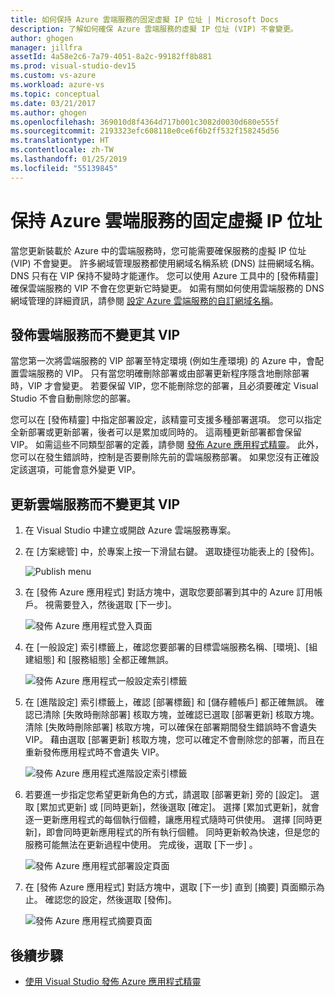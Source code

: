 ```yaml
---
title: 如何保持 Azure 雲端服務的固定虛擬 IP 位址 | Microsoft Docs
description: 了解如何確保 Azure 雲端服務的虛擬 IP 位址 (VIP) 不會變更。
author: ghogen
manager: jillfra
assetId: 4a58e2c6-7a79-4051-8a2c-99182ff8b881
ms.prod: visual-studio-dev15
ms.custom: vs-azure
ms.workload: azure-vs
ms.topic: conceptual
ms.date: 03/21/2017
ms.author: ghogen
ms.openlocfilehash: 369010d8f4364d717b001c3082d0030d680e555f
ms.sourcegitcommit: 2193323efc608118e0ce6f6b2ff532f158245d56
ms.translationtype: HT
ms.contentlocale: zh-TW
ms.lasthandoff: 01/25/2019
ms.locfileid: "55139845"
---
```

# <a name="retain-a-constant-virtual-ip-address-for-an-azure-cloud-service"></a>保持 Azure 雲端服務的固定虛擬 IP 位址
當您更新裝載於 Azure 中的雲端服務時，您可能需要確保服務的虛擬 IP 位址 (VIP) 不會變更。 許多網域管理服務都使用網域名稱系統 (DNS) 註冊網域名稱。 DNS 只有在 VIP 保持不變時才能運作。 您可以使用 Azure 工具中的 [發佈精靈]  確保雲端服務的 VIP 不會在您更新它時變更。 如需有關如何使用雲端服務的 DNS 網域管理的詳細資訊，請參閱 [設定 Azure 雲端服務的自訂網域名稱](/azure/cloud-services/cloud-services-custom-domain-name-portal)。

## <a name="publish-a-cloud-service-without-changing-its-vip"></a>發佈雲端服務而不變更其 VIP
當您第一次將雲端服務的 VIP 部署至特定環境 (例如生產環境) 的 Azure 中，會配置雲端服務的 VIP。 只有當您明確刪除部署或由部署更新程序隱含地刪除部署時，VIP 才會變更。 若要保留 VIP，您不能刪除您的部署，且必須要確定 Visual Studio 不會自動刪除您的部署。

您可以在 [發佈精靈] 中指定部署設定，該精靈可支援多種部署選項。 您可以指定全新部署或更新部署，後者可以是累加或同時的。 這兩種更新部署都會保留 VIP。 如需這些不同類型部署的定義，請參閱 [發佈 Azure 應用程式精靈](vs-azure-tools-publish-azure-application-wizard.md)。 此外，您可以在發生錯誤時，控制是否要刪除先前的雲端服務部署。 如果您沒有正確設定該選項，可能會意外變更 VIP。

## <a name="update-a-cloud-service-without-changing-its-vip"></a>更新雲端服務而不變更其 VIP
1. 在 Visual Studio 中建立或開啟 Azure 雲端服務專案。

2. 在 [方案總管] 中，於專案上按一下滑鼠右鍵。 選取捷徑功能表上的 [發佈]。

    ![Publish menu](./media/vs-azure-tools-cloud-service-retain-a-constant-virtual-ip-address/solution-explorer-publish-menu.png)

3. 在 [發佈 Azure 應用程式] 對話方塊中，選取您要部署到其中的 Azure 訂用帳戶。 視需要登入，然後選取 [下一步]。

    ![發佈 Azure 應用程式登入頁面](./media/vs-azure-tools-cloud-service-retain-a-constant-virtual-ip-address/azure-publish-signin.png)

4. 在 [一般設定] 索引標籤上，確認您要部署的目標雲端服務名稱、[環境]、[組建組態] 和 [服務組態] 全都正確無誤。

    ![發佈 Azure 應用程式一般設定索引標籤](./media/vs-azure-tools-cloud-service-retain-a-constant-virtual-ip-address/azure-publish-common-settings.png)

5. 在 [進階設定] 索引標籤上，確認 [部署標籤] 和 [儲存體帳戶] 都正確無誤。 確認已清除 [失敗時刪除部署] 核取方塊，並確認已選取 [部署更新] 核取方塊。 清除 [失敗時刪除部署] 核取方塊，可以確保在部署期間發生錯誤時不會遺失 VIP。 藉由選取 [部署更新] 核取方塊，您可以確定不會刪除您的部署，而且在重新發佈應用程式時不會遺失 VIP。

    ![發佈 Azure 應用程式進階設定索引標籤](./media/vs-azure-tools-cloud-service-retain-a-constant-virtual-ip-address/azure-publish-advanced-settings.png)

6. 若要進一步指定您希望更新角色的方式，請選取 [部署更新] 旁的 [設定]。 選取 [累加式更新] 或 [同時更新]，然後選取 [確定]。 選擇 [累加式更新]，就會逐一更新應用程式的每個執行個體，讓應用程式隨時可供使用。 選擇 [同時更新]，即會同時更新應用程式的所有執行個體。 同時更新較為快速，但是您的服務可能無法在更新過程中使用。 完成後，選取 [下一步] 。

    ![發佈 Azure 應用程式部署設定頁面](./media/vs-azure-tools-cloud-service-retain-a-constant-virtual-ip-address/azure-publish-deployment-update-settings.png)

7. 在 [發佈 Azure 應用程式] 對話方塊中，選取 [下一步] 直到 [摘要] 頁面顯示為止。 確認您的設定，然後選取 [發佈]。

    ![發佈 Azure 應用程式摘要頁面](./media/vs-azure-tools-cloud-service-retain-a-constant-virtual-ip-address/azure-publish-summary.png)

## <a name="next-steps"></a>後續步驟
- [使用 Visual Studio 發佈 Azure 應用程式精靈](vs-azure-tools-publish-azure-application-wizard.md)

